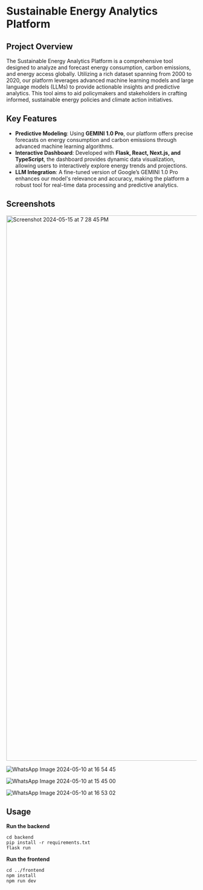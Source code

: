 # Sustainable Energy Analytics Platform
## Project Overview
The Sustainable Energy Analytics Platform is a comprehensive tool designed to analyze and forecast energy consumption, carbon emissions, and energy access globally. Utilizing a rich dataset spanning from 2000 to 2020, our platform leverages advanced machine learning models and large language models (LLMs) to provide actionable insights and predictive analytics. This tool aims to aid policymakers and stakeholders in crafting informed, sustainable energy policies and climate action initiatives.

## Key Features
- **Predictive Modeling**: Using **GEMINI 1.0 Pro**, our platform offers precise forecasts on energy consumption and carbon emissions through advanced machine learning algorithms.
- **Interactive Dashboard**: Developed with **Flask, React, Next.js, and TypeScript**, the dashboard provides dynamic data visualization, allowing users to interactively explore energy trends and projections.
- **LLM Integration**: A fine-tuned version of Google’s GEMINI 1.0 Pro enhances our model's relevance and accuracy, making the platform a robust tool for real-time data processing and predictive analytics.

## Screenshots
<img width="1438" alt="Screenshot 2024-05-15 at 7 28 45 PM" src="https://github.com/SimrnGupta/Smart-Energy-Consumption-Analyzer/assets/54317029/56737d47-b8cf-479a-9d02-36439e6acb58">

![WhatsApp Image 2024-05-10 at 16 54 45](https://github.com/SimrnGupta/Smart-Energy-Consumption-Analyzer/assets/54317029/932aaeba-40dd-4e5d-92c7-c962e3d10177)

![WhatsApp Image 2024-05-10 at 15 45 00](https://github.com/SimrnGupta/Smart-Energy-Consumption-Analyzer/assets/54317029/3c141bf2-5ce5-42bb-8f10-ca242b5453b7)

![WhatsApp Image 2024-05-10 at 16 53 02](https://github.com/SimrnGupta/Smart-Energy-Consumption-Analyzer/assets/54317029/98749f5e-9c81-40b3-b4d4-642af5cb8f47)

## Usage
**Run the backend**
```
cd backend
pip install -r requirements.txt
flask run
```

**Run the frontend**
```
cd ../frontend
npm install
npm run dev
```


